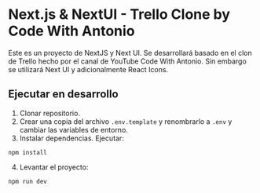 # Next.js & NextUI - Trello Clone by Code With Antonio
Este es un proyecto de NextJS y Next UI. Se desarrollará basado en el clon de Trello hecho por el canal de YouTube Code With Antonio. Sin embargo se utilizará Next UI y adicionalmente React Icons.

## Ejecutar en desarrollo
1. Clonar repositorio.
2. Crear una copia del archivo ```.env.template``` y renombrarlo a ```.env``` y cambiar las variables de entorno.
3. Instalar dependencias. Ejecutar:
  ```
  npm install
  ```
4. Levantar el proyecto:
  ```
  npm run dev
  ```